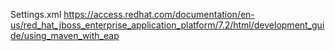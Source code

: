 Settings.xml
https://access.redhat.com/documentation/en-us/red_hat_jboss_enterprise_application_platform/7.2/html/development_guide/using_maven_with_eap

